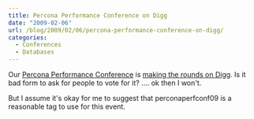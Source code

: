 ```yaml
---
title: Percona Performance Conference on Digg
date: "2009-02-06"
url: /blog/2009/02/06/percona-performance-conference-on-digg/
categories:
  - Conferences
  - Databases
---
```

Our [Percona Performance Conference][1] is [making the rounds on Digg][2]. Is it bad form to ask for people to vote for it? &#8230;. ok then I won't.

But I assume it's okay for me to suggest that perconaperfconf09 is a reasonable tag to use for this event.

 [1]: http://conferences.percona.com/
 [2]: http://digg.com/linux_unix/Percona_Performance_Conference_2009_on_April_22_23
